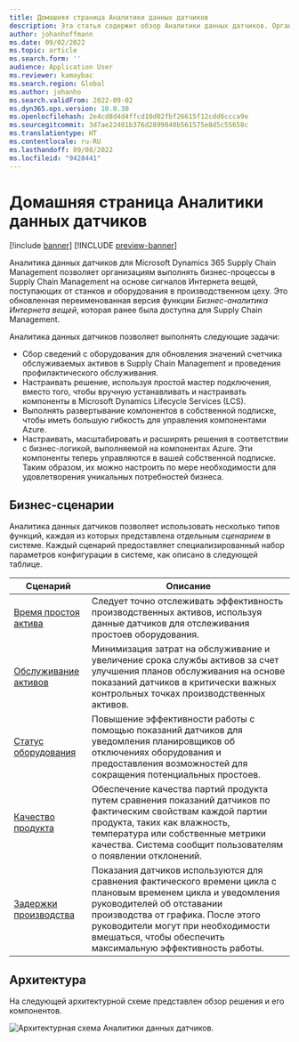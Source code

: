 ```yaml
---
title: Домашняя страница Аналитики данных датчиков
description: Эта статья содержит обзор Аналитики данных датчиков. Организации могут использовать эту функцию для создания бизнес-процессов в Microsoft Dynamics 365 Supply Chain Management на основе сигналов Интернета вещей, поступающих от станков и оборудования в производственном цеху.
author: johanhoffmann
ms.date: 09/02/2022
ms.topic: article
ms.search.form: ''
audience: Application User
ms.reviewer: kamaybac
ms.search.region: Global
ms.author: johanho
ms.search.validFrom: 2022-09-02
ms.dyn365.ops.version: 10.0.30
ms.openlocfilehash: 2e4cd8d4d4ffcd10d02fbf26615f12cdd6ccca9e
ms.sourcegitcommit: 3d7ae22401b376d2899840b561575e8d5c55658c
ms.translationtype: HT
ms.contentlocale: ru-RU
ms.lasthandoff: 09/08/2022
ms.locfileid: "9428441"
---
```

# <a name="sensor-data-intelligence-home-page"></a>Домашняя страница Аналитики данных датчиков

[!include [banner](../includes/banner.md)]
[!INCLUDE [preview-banner](../includes/preview-banner.md)]

Аналитика данных датчиков для Microsoft Dynamics 365 Supply Chain Management позволяет организациям выполнять бизнес-процессы в Supply Chain Management на основе сигналов Интернета вещей, поступающих от станков и оборудования в производственном цеху. Это обновленная переименованная версия функции *Бизнес-аналитика Интернета вещей*, которая ранее была доступна для Supply Chain Management.

Аналитика данных датчиков позволяет выполнять следующие задачи:

- Сбор сведений с оборудования для обновления значений счетчика обслуживаемых активов в Supply Chain Management и проведения профилактического обслуживания.
- Настраивать решение, используя простой мастер подключения, вместо того, чтобы вручную устанавливать и настраивать компоненты в Microsoft Dynamics Lifecycle Services (LCS).
- Выполнять развертывание компонентов в собственной подписке, чтобы иметь большую гибкость для управления компонентами Azure.
- Настраивать, масштабировать и расширять решения в соответствии с бизнес-логикой, выполняемой на компонентах Azure. Эти компоненты теперь управляются в вашей собственной подписке. Таким образом, их можно настроить по мере необходимости для удовлетворения уникальных потребностей бизнеса.

## <a name="business-scenarios"></a>Бизнес-сценарии

Аналитика данных датчиков позволяет использовать несколько типов функций, каждая из которых представлена отдельным *сценарием* в системе. Каждый сценарий предоставляет специализированный набор параметров конфигурации в системе, как описано в следующей таблице.

| Сценарий | Описание |
|---|---|
| [Время простоя актива](sdi-scenario-asset-downtime.md) | Следует точно отслеживать эффективность производственных активов, используя данные датчиков для отслеживания простоев оборудования. |
| [Обслуживание активов](sdi-scenario-asset-maintenance.md) | Минимизация затрат на обслуживание и увеличение срока службы активов за счет улучшения планов обслуживания на основе показаний датчиков в критически важных контрольных точках производственных активов. |
| [Статус оборудования](sdi-scenario-equipment-downtime.md) | Повышение эффективности работы с помощью показаний датчиков для уведомления планировщиков об отключениях оборудования и предоставления возможностей для сокращения потенциальных простоев. |
| [Качество продукта](sdi-scenario-product-quality.md) | Обеспечение качества партий продукта путем сравнения показаний датчиков по фактическим свойствам каждой партии продукта, таких как влажность, температура или собственные метрики качества. Система сообщит пользователям о появлении отклонений. |
| [Задержки производства](sdi-scenario-production-delays.md) | Показания датчиков используются для сравнения фактического времени цикла с плановым временем цикла и уведомления руководителей об отставании производства от графика. После этого руководители могут при необходимости вмешаться, чтобы обеспечить максимальную эффективность работы. |

## <a name="architecture"></a>Архитектура

На следующей архитектурной схеме представлен обзор решения и его компонентов.

![Архитектурная схема Аналитики данных датчиков.](media/sdi-architecture.png "Архитектурная схема Аналитики данных датчиков")
